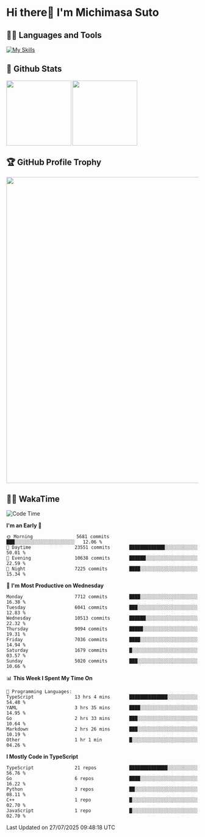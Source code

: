 # Hi there👋 I'm Michimasa Suto

## 🧑‍💻 Languages and Tools
[![My Skills](https://skillicons.dev/icons?i=ts,nextjs,react,go,python,aws,terraform)](https://skillicons.dev)

<!--
**Suto-Michimasa/Suto-Michimasa** is a ✨ _special_ ✨ repository because its `README.md` (this file) appears on your GitHub profile.

Here are some ideas to get you started:

- 🔭 I’m currently working on ...
- 🌱 I’m currently learning ...
- 👯 I’m looking to collaborate on ...
- 🤔 I’m looking for help with ...
- 💬 Ask me about ...
- 📫 How to reach me: ...
- 😄 Pronouns: ...
- ⚡ Fun fact: ...
-->

## 💎 Github Stats

<div>
  <img height="170" align="left" src="https://github-readme-stats-psi-three-31.vercel.app/api?username=Suto-michimasa&count_private=true&show_icons=true&theme=dark" />
  <img height="170" src="https://github-readme-stats-psi-three-31.vercel.app/api/top-langs/?username=Suto-michimasa&langs_count=8&layout=compact&theme=dark" />
</div>

## 🏆 GitHub Profile Trophy

<img width="800" src="https://github-profile-trophy.vercel.app/?username=Suto-michimasa&theme=onedark&no-frame=true"/>


## 🧑‍💻 WakaTime
<!--START_SECTION:waka-->
![Code Time](http://img.shields.io/badge/Code%20Time-1%2C152%20hrs%2041%20mins-blue)

**I'm an Early 🐤** 

```text
🌞 Morning                5681 commits        ███░░░░░░░░░░░░░░░░░░░░░░   12.06 % 
🌆 Daytime                23551 commits       █████████████░░░░░░░░░░░░   50.01 % 
🌃 Evening                10638 commits       ██████░░░░░░░░░░░░░░░░░░░   22.59 % 
🌙 Night                  7225 commits        ████░░░░░░░░░░░░░░░░░░░░░   15.34 % 
```
📅 **I'm Most Productive on Wednesday** 

```text
Monday                   7712 commits        ████░░░░░░░░░░░░░░░░░░░░░   16.38 % 
Tuesday                  6041 commits        ███░░░░░░░░░░░░░░░░░░░░░░   12.83 % 
Wednesday                10513 commits       ██████░░░░░░░░░░░░░░░░░░░   22.32 % 
Thursday                 9094 commits        █████░░░░░░░░░░░░░░░░░░░░   19.31 % 
Friday                   7036 commits        ████░░░░░░░░░░░░░░░░░░░░░   14.94 % 
Saturday                 1679 commits        █░░░░░░░░░░░░░░░░░░░░░░░░   03.57 % 
Sunday                   5020 commits        ███░░░░░░░░░░░░░░░░░░░░░░   10.66 % 
```


📊 **This Week I Spent My Time On** 

```text
💬 Programming Languages: 
TypeScript               13 hrs 4 mins       ██████████████░░░░░░░░░░░   54.48 % 
YAML                     3 hrs 35 mins       ████░░░░░░░░░░░░░░░░░░░░░   14.95 % 
Go                       2 hrs 33 mins       ███░░░░░░░░░░░░░░░░░░░░░░   10.64 % 
Markdown                 2 hrs 26 mins       ███░░░░░░░░░░░░░░░░░░░░░░   10.19 % 
Other                    1 hr 1 min          █░░░░░░░░░░░░░░░░░░░░░░░░   04.26 % 
```

**I Mostly Code in TypeScript** 

```text
TypeScript               21 repos            ██████████████░░░░░░░░░░░   56.76 % 
Go                       6 repos             ████░░░░░░░░░░░░░░░░░░░░░   16.22 % 
Python                   3 repos             ██░░░░░░░░░░░░░░░░░░░░░░░   08.11 % 
C++                      1 repo              █░░░░░░░░░░░░░░░░░░░░░░░░   02.70 % 
JavaScript               1 repo              █░░░░░░░░░░░░░░░░░░░░░░░░   02.70 % 
```




 Last Updated on 27/07/2025 09:48:18 UTC
<!--END_SECTION:waka-->
